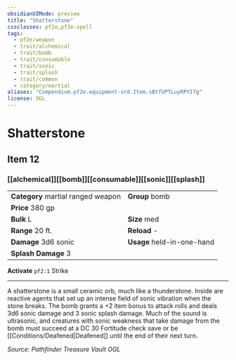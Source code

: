 ```yaml
---
obsidianUIMode: preview
title: "Shatterstone"
cssclasses: pf2e,pf2e-spell
tags:
  - pf2e/weapon
  - trait/alchemical
  - trait/bomb
  - trait/consumable
  - trait/sonic
  - trait/splash
  - trait/common
  - category/martial
aliases: "Compendium.pf2e.equipment-srd.Item.sBtfUPTLuyRPYI7g"
license: OGL
---
```

# Shatterstone
## Item 12
### [[alchemical]][[bomb]][[consumable]][[sonic]][[splash]]

|  |  |
| -- | -- |
| **Category** martial ranged weapon | **Group** bomb |
| **Price** 380 gp |  |
| **Bulk** L | **Size** med |
|**Range** 20 ft.| **Reload** -|
| **Damage** 3d6 sonic  | **Usage** held-in-one-hand |
| **Splash Damage** 3 | |


**Activate** `pf2:1` Strike

* * *

A shatterstone is a small ceramic orb, much like a thunderstone. Inside are reactive agents that set up an intense field of sonic vibration when the stone breaks. The bomb grants a +2 item bonus to attack rolls and deals 3d6 sonic damage and 3 sonic splash damage. Much of the sound is ultrasonic, and creatures with sonic weakness that take damage from the bomb must succeed at a DC 30 Fortitude check save or be [[Conditions/Deafened|Deafened]] until the end of their next turn.

*Source: Pathfinder Treasure Vault*
*OGL*